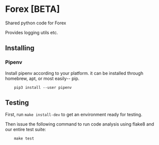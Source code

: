 # Forex [BETA]

Shared python code for Forex

Provides logging utils etc.

## Installing

### Pipenv

Install pipenv according to your platform. it can be installed through
homebrew, apt, or most easily-- pip.

```shell
    pip3 install --user pipenv
```

## Testing

First, run `make install-dev` to get an environment ready for testing.

Then issue the following command to run code analysis using flake8 and our
entire test suite:

```shell
    make test
```
